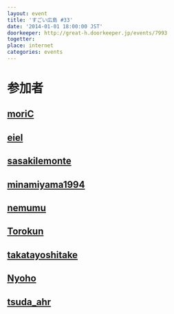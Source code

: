 ```yaml
---
layout: event
title: 'すごい広島 #33'
date: '2014-01-01 18:00:00 JST'
doorkeeper: http://great-h.doorkeeper.jp/events/7993
togetter: 
place: internet
categories: events
---
```


# 参加者


## [moriC](https://github.com/moriC)


## [eiel](https://github.com/eiel)


## [sasakilemonte](http://twitter.com/sasakilemonte)


## [minamiyama1994](https://github.com/minamiyama1994)


## [nemumu](https://github.com/nemumu)


## [Torokun](https://github.com/Torokun)


## [takatayoshitake](http://twitter.com/takatayoshitake)


## [Nyoho](https://github.com/Nyoho)


## [tsuda_ahr](http://twitter.com/tsuda_ahr)

